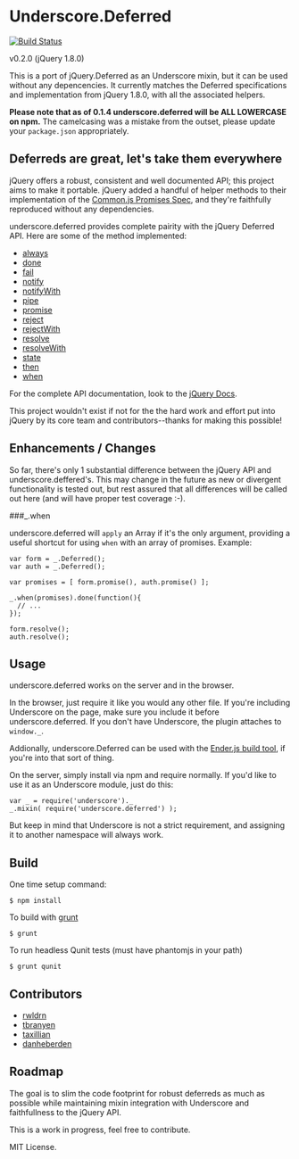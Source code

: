 # Underscore.Deferred

[![Build Status](https://secure.travis-ci.org/wookiehangover/underscore.deferred.png?branch=master)](http://travis-ci.org/wookiehangover/underscore.deferred)

v0.2.0 (jQuery 1.8.0)

This is a port of jQuery.Deferred as an Underscore mixin, but it can be
used without any depencencies. It currently matches the Deferred specifications
and implementation from jQuery 1.8.0, with all the associated helpers.

**Please note that as of 0.1.4 underscore.deferred will be ALL LOWERCASE on
npm.** The camelcasing was a mistake from the outset, please update your
`package.json` appropriately.

## Deferreds are great, let's take them everywhere

jQuery offers a robust, consistent and well documented API; this project aims
to make it portable. jQuery added a handful of helper methods to their
implementation of the [Common.js Promises Spec][promise], and they're faithfully
reproduced without any dependencies.

underscore.deferred provides complete pairity with the jQuery Deferred
API. Here are some of the method implemented:

* [always](http://api.jquery.com/deferred.always/)
* [done](http://api.jquery.com/deferred.done/)
* [fail](http://api.jquery.com/deferred.fail/)
* [notify](http://api.jquery.com/deferred.notify/)
* [notifyWith](http://api.jquery.com/deferred.notifywith/)
* [pipe](http://api.jquery.com/deferred.pipe/)
* [promise](http://api.jquery.com/deferred.promise/)
* [reject](http://api.jquery.com/deferred.reject/)
* [rejectWith](http://api.jquery.com/deferred.rejectWith/)
* [resolve](http://api.jquery.com/deferred.resolve/)
* [resolveWith](http://api.jquery.com/deferred.resolve/)
* [state](http://api.jquery.com/deferred.notifywith/)
* [then](http://api.jquery.com/deferred.then/)
* [when](http://api.jquery.com/jQuery.when/)

For the complete API documentation, look to the [jQuery Docs][jquery-docs].

This project wouldn't exist if not for the the hard work and effort put
into jQuery by its core team and contributors--thanks for making this
possible!

## Enhancements / Changes

So far, there's only 1 substantial difference between the jQuery API and
underscore.deffered's. This may change in the future as new or
divergent functionality is tested out, but rest assured that all differences
will be called out here (and will have proper test coverage :-).

###_.when

underscore.deferred will `apply` an Array if it's the only argument, providing a
useful shortcut for using `when` with an array of promises. Example:

    var form = _.Deferred();
    var auth = _.Deferred();

    var promises = [ form.promise(), auth.promise() ];

    _.when(promises).done(function(){
      // ...
    });

    form.resolve();
    auth.resolve();

## Usage

underscore.deferred works on the server and in the browser.

In the browser, just require it like you would any other file. If you're
including Underscore on the page, make sure you include it before
underscore.deferred. If you don't have Underscore, the plugin attaches to
`window._`.

Addionally, underscore.Deferred can be used with the [Ender.js build
tool][ender], if you're into that sort of thing.

On the server, simply install via npm and require normally. If you'd like to
use it as an Underscore module, just do this:

    var _ = require('underscore')._
    _.mixin( require('underscore.deferred') );

But keep in mind that Underscore is not a strict requirement, and assigning it
to another namespace will always work.

## Build

One time setup command:

```
$ npm install
```

To build with [grunt](https://github.com/cowboy/grunt)

```
$ grunt
```

To run headless Qunit tests (must have phantomjs in your path)

```
$ grunt qunit
```

## Contributors

* [rwldrn](https://github.com/rwldrn)
* [tbranyen](https://github.com/tbranyen)
* [taxillian](https://github.com/taxilian)
* [danheberden](https://github.com/danheberden)

## Roadmap

The goal is to slim the code footprint for robust deferreds as much as
possible while maintaining mixin integration with Underscore and faithfullness
to the jQuery API.

This is a work in progress, feel free to contribute.

MIT License.

[promise]: http://wiki.commonjs.org/wiki/Promises
[jquery-docs]: http://api.jquery.com/category/deferred-object/
[ender]: http://ender.no.de/


